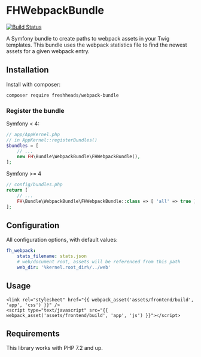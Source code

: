 FHWebpackBundle
===============

[![Build Status](https://travis-ci.org/freshheads/FHWebpackBundle.png?branch=develop)](https://travis-ci.org/freshheads/FHWebpackBundle)

A Symfony bundle to create paths to webpack assets in your Twig templates.
This bundle uses the webpack statistics file to find the newest assets for a given webpack entry.


Installation
------------

Install with composer:

```bash
composer require freshheads/webpack-bundle
```

### Register the bundle
Symfony < 4:

```php
// app/AppKernel.php
// in AppKernel::registerBundles()
$bundles = [
    // ...
    new FH\Bundle\WebpackBundle\FHWebpackBundle(),
];
```

Symfony >= 4

```php
// config/bundles.php
return [
    // ...
    FH\Bundle\WebpackBundle\FHWebpackBundle::class => [ 'all' => true ]
];
```


Configuration
-------------

All configuration options, with default values:

```yaml
fh_webpack:
    stats_filename: stats.json
    # web/document root, assets will be referenced from this path
    web_dir: '%kernel.root_dir%/../web'
```


Usage
-----

```jinja
<link rel="stylesheet" href="{{ webpack_asset('assets/frontend/build', 'app', 'css') }}" />
<script type="text/javascript" src="{{ webpack_asset('assets/frontend/build', 'app', 'js') }}"></script>
```

Requirements
------------

This library works with PHP 7.2 and up.
